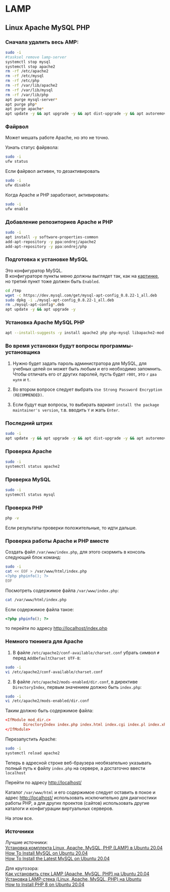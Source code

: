 # LAMP

## Linux Apache MySQL PHP

### Сначала удалить весь AMP:

```sh
sudo -i
#tasksel remove lamp-server
systemctl stop mysql
systemctl stop apache2
rm -rf /etc/apache2
rm -rf /etc/mysql
rm -rf /etc/php
rm -rf /var/lib/apache2
rm -rf /var/lib/mysql
rm -rf /var/lib/php
apt purge mysql-server*
apt purge php*
apt purge apache*
apt update -y && apt upgrade -y && apt dist-upgrade -y && apt autoremove -y && apt autoclean -y && apt clean -y
```

### Файрвол

Может мешать работе Apache, но это не точно.

Узнать статус файрвола:

```sh
sudo -i
ufw status
```

Если файрвол активен, то дезактивировать

```sh
sudo -i
ufw disable
```

Когда Apache и PHP заработают, активировать:

```sh
sudo -i
ufw enable
```

### Добавление репозиториев Apache и PHP

```sh
sudo -i
apt install -y software-properties-common
add-apt-repository -y ppa:ondrej/apache2
add-apt-repository -y ppa:ondrej/php
```

### Подготовка к установке MySQL

Это конфигуратор MySQL.  
В конфигураторе пункты меню должны выглядет так, как на [картинке](https://macrodmin.ru/wp-content/uploads/2018/11/Configure-MySQL-APT-Config.png), но третий пункт тоже должен быть `Enabled`.

```sh
cd /tmp
wget -c https://dev.mysql.com/get/mysql-apt-config_0.8.22-1_all.deb
sudo dpkg -i ./mysql-apt-config_0.8.22-1_all.deb
rm ./mysql-apt-config*.deb
apt update -y && apt upgrade -y
```

### Установка Apache MySQL PHP

```sh
apt --install-suggests -y install apache2 php php-mysql libapache2-mod-php mysql-server
```

### Во время установки будут вопросы программы-установщика

1. Нужно будет задать пароль администратора для MySQL, для учебных целей он может быть любым и его необходимо запомнить.
Чтобы отличать его от других паролей, пусть будет `r00t`, это `r` `два нуля` и `t`.

2. Во втором вопросе следует выбрать `Use Strong Password Encryption (RECOMMENDED)`.

3. Если будут еще вопросы, то выбирать вариант `install the package maintainer's version`, т.в. вводить `Y` и жать `Enter`.

### Последний штрих

```sh
sudo -i
apt update -y && apt upgrade -y && apt dist-upgrade -y && apt autoremove -y && apt autoclean -y && apt clean -y
```

### Проверка Apache

```sh
sudo -i
systemctl status apache2
```

### Проверка MySQL

```sh
sudo -i
systemctl status mysql
```

### Проверка PHP

```sh
php -v
```

Если результаты проверки положительные, то идти дальше.

### Проверка работы Apache и PHP вместе

Создать файл `/var/www/index.php`, для этого скормить в консоль следующий блок команд:

```sh
sudo -i
cat << EOF > /var/www/html/index.php
<?php phpinfo(); ?>
EOF

```

Посмотреть содержимое файла `/var/www/index.php`:

```sh
cat /var/www/html/index.php
```

Если содержимое файла такое:

```php
<?php phpinfo(); ?>
```

то перейти по адресу [http://localhost/index.php](http://localhost/index.php)

### Немного тюнинга для Apache

1. В файле `/etc/apache2/conf-available/charset.conf` убрать символ `#` перед `AddDefaultCharset UTF-8`:

```sh
sudo -i
vi /etc/apache2/conf-available/charset.conf
```

2. В файле `/etc/apache2/mods-enabled/dir.conf`, в директиве `DirectoryIndex`, первым значением должно быть `index.php`:

```sh
sudo -i
vi /etc/apache2/mods-enabled/dir.conf
```

Таким должно быть содержимое файла:

```conf
<IfModule mod_dir.c>
        DirectoryIndex index.php index.html index.cgi index.pl index.xhtml index.htm
</IfModule>
```

Перезапустить Apache:

```sh
sudo -i
systemctl reload apache2
```

Теперь в адресной строке веб-браузера необязательно указывать полный путь к файлу `index.php` на сервере, а достаточно ввести `localhost`

Перейти по адресу [http://localhost/](http://localhost/)

Каталог `/var/www/html` и его содержимое следует оставить в покое и адрес [http://localhost/](http://localhost/) использовать исключительно для диагностики работы PHP, а для других проектов (сайтов) использовать другие каталоги и конфигурации виртуальных серверов.

На этом все.

### Источники

Лучшие источники:  
[Установка комплекта Linux, Apache, MySQL, PHP (LAMP) в Ubuntu 20.04](https://www.digitalocean.com/community/tutorials/how-to-install-linux-apache-mysql-php-lamp-stack-on-ubuntu-20-04-ru)  
[How To Install MySQL on Ubuntu 20.04](https://www.digitalocean.com/community/tutorials/how-to-install-mysql-on-ubuntu-20-04)  
[How To Install the Latest MySQL on Ubuntu 20.04](https://www.digitalocean.com/community/tutorials/how-to-install-the-latest-mysql-on-ubuntu-20-04)  

Для кругозора:  
[Как установить стек LAMP (Apache, MySQL, PHP) на Ubuntu 20.04](https://timeweb.com/ru/community/articles/kak-ustanovit-stek-lamp-na-ubuntu-20-04?utm_medium=affilate&utm_source=admitad&utm_campaign=admitad-virtual-hosting&admitad_uid=84543c8414c2ed545da19f88364c3fce)  
[Установка LAMP-стека (Linux, Apache, MySQL, PHP) на Ubuntu](https://selectel.ru/blog/lamp-install-ubuntu/)  
[How to Install PHP 8 on Ubuntu 20.04](https://linuxize.com/post/how-to-install-php-8-on-ubuntu-20-04/)  
